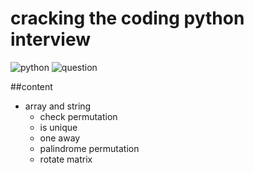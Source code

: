 # cracking the coding python interview
![python](	https://img.shields.io/badge/Python-14354C?style=for-the-badge&logo=python&logoColor=white)
![question](https://img.shields.io/badge/Question-14354C?style=for-the-badge&logo=Quest&logoColor=white)

##content
- array and string
  - check permutation
  - is unique
  - one away
  - palindrome permutation
  - rotate matrix
